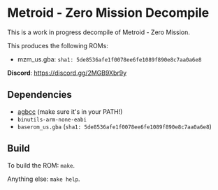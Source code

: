 # Metroid - Zero Mission Decompile

This is a work in progress decompile of Metroid - Zero Mission.

This produces the following ROMs:

- mzm_us.gba: `sha1: 5de8536afe1f0078ee6fe1089f890e8c7aa0a6e8`

**Discord**: https://discord.gg/2MGB9Xbr9y

## Dependencies

- [agbcc](https://github.com/pret/agbcc) (make sure it's in your PATH!)
- `binutils-arm-none-eabi`
- `baserom_us.gba` (`sha1: 5de8536afe1f0078ee6fe1089f890e8c7aa0a6e8`)

## Build

To build the ROM: `make`.

Anything else: `make help`.

